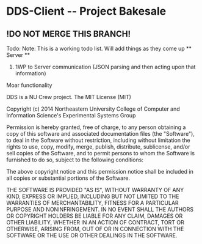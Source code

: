 DDS-Client -- Project Bakesale
================================
!DO NOT MERGE THIS BRANCH!
--------------------------
Todo:
Note: This is a working todo list. Will add things as they come up
** Server **
1. 1WP to Server communication (JSON parsing and then acting upon that information)

Moar functionality

DDS is a NU Crew project.
The MIT License (MIT)

Copyright (c) 2014 Northeastern University College of Computer and Information Science's Experimental Systems Group

Permission is hereby granted, free of charge, to any person obtaining a copy
of this software and associated documentation files (the "Software"), to deal
in the Software without restriction, including without limitation the rights
to use, copy, modify, merge, publish, distribute, sublicense, and/or sell
copies of the Software, and to permit persons to whom the Software is
furnished to do so, subject to the following conditions:

The above copyright notice and this permission notice shall be included in all
copies or substantial portions of the Software.

THE SOFTWARE IS PROVIDED "AS IS", WITHOUT WARRANTY OF ANY KIND, EXPRESS OR
IMPLIED, INCLUDING BUT NOT LIMITED TO THE WARRANTIES OF MERCHANTABILITY,
FITNESS FOR A PARTICULAR PURPOSE AND NONINFRINGEMENT. IN NO EVENT SHALL THE
AUTHORS OR COPYRIGHT HOLDERS BE LIABLE FOR ANY CLAIM, DAMAGES OR OTHER
LIABILITY, WHETHER IN AN ACTION OF CONTRACT, TORT OR OTHERWISE, ARISING FROM,
OUT OF OR IN CONNECTION WITH THE SOFTWARE OR THE USE OR OTHER DEALINGS IN THE
SOFTWARE.
